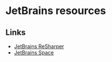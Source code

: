 # JetBrains resources

## Links
- [JetBrains ReSharper](https://jetbrains.com/resharper/download/)
- [JetBrains Space](https://www.jetbrains.com/space/)
